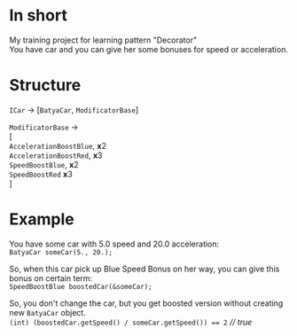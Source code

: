 # In short
My training project for learning pattern "Decorator" <br>
You have car and you can give her some bonuses for speed or acceleration.

# Structure
`ICar` -> [`BatyaCar`, `ModificatorBase`] 

`ModificatorBase` -> <br>
[ <br>
`AccelerationBoostBlue`, **x**2 <br>
`AccelerationBoostRed`,  **x**3 <br>
`SpeedBoostBlue`,        **x**2 <br>
`SpeedBoostRed`          **x**3 <br>
]

# Example
You have some car with 5.0 speed and 20.0 acceleration: <br>
`BatyaCar someCar(5., 20.);`

So, when this car pick up Blue Speed Bonus on her way, you can give this bonus on certain term:  <br>
`SpeedBoostBlue boostedCar(&someCar);`

So, you don't change the car, but you get boosted version without creating new `BatyaCar` object. <br>
`(int) (boostedCar.getSpeed() / someCar.getSpeed()) == 2` _// true_
